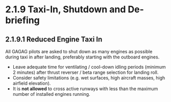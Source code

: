 # 2.1.9 Taxi-In, Shutdown and De-briefing

## 2.1.9.1 Reduced Engine Taxi In

All GAGAG pilots are asked to shut down as many engines as possible during taxi in after landing, preferably starting with the outboard engines.

- Leave adequate time for ventilating / cool-down idling periods (minimum 2 minutes) after thrust reverser / beta range selection for landing roll.
- Consider safety limitations (e.g. wet surfaces, high aircraft masses, high airfield elevation).
- It is **not allowed** to cross active runways with less than the maximum number of installed engines running.
